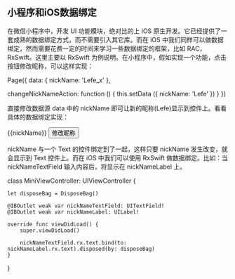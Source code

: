 小程序和iOS数据绑定
------------------

在微信小程序中，开发 UI 功能模块，绝对比的上 iOS 原生开发。它已经提供了一套成熟的数据绑定方式，而不需要引入其它库。而在 iOS 中我们同样可以做数据绑定，然而需要花费一定的时间来学习一些数据绑定的框架，比如 RAC，RxSwift。这里主要以 RxSwift 为例说明。在小程序中，假如实现一个功能，点击按钮修改昵称，可以这样实现：

Page({
  data: {
    nickName: 'Lefe_x'
  },
  
  changeNickNameAction: function () {
    this.setData ({
      nickName: 'Lefe'
    })
  }
})

直接修改数据源 data 中的 nickName 即可让新的昵称(Lefe)显示到控件上。看看具体的数据绑定实现：

<view class="main-container">
   <text class='text'>{{nickName}}</text>
   <button type="primary" bindtap="changeNickNameAction">修改昵称</button>
</view>

nickName 与一个 Text 的控件绑定到了一起，这样只要 nickName 发生改变，就会显示到 Text 控件上。而在 iOS 中我们可以使用 RxSwift 做数据绑定。比如：当 nickNameTextField 输入内容后，将显示在 nickNameLabel 上。

class MiniViewController: UIViewController {
    
    let disposeBag = DisposeBag()

    @IBOutlet weak var nickNameTextField: UITextField!
    @IBOutlet weak var nickNameLabel: UILabel!
    
    override func viewDidLoad() {
        super.viewDidLoad()

        nickNameTextField.rx.text.bind(to: nickNameLabel.rx.text).disposed(by: disposeBag)
    }
}